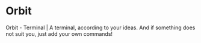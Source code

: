 # Orbit
Orbit - Terminal
| A terminal, according to your ideas.
And if something does not suit you, just add your own commands!
